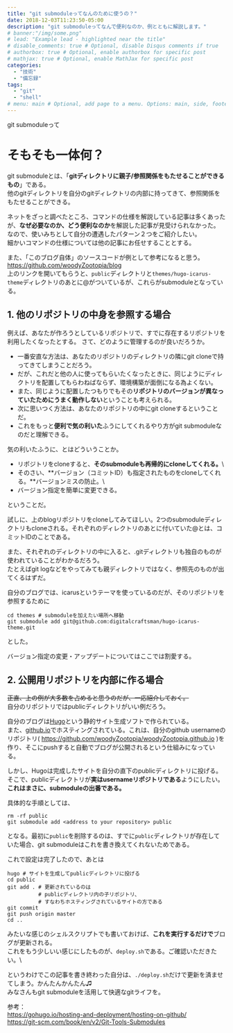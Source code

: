 ```yaml
---
title: "git submoduleってなんのために使うの？"
date: 2018-12-03T11:23:50-05:00
description: "git submoduleってなんで便利なのか、例とともに解説します。"
# banner:"/img/some.png"
# lead: "Example lead - highlighted near the title"
# disable_comments: true # Optional, disable Disqus comments if true
# authorbox: true # Optional, enable authorbox for specific post
# mathjax: true # Optional, enable MathJax for specific post
categories:
  - "技術"
  - "備忘録"
tags:
  - "git"
  - "shell"
# menu: main # Optional, add page to a menu. Options: main, side, footer
---
```

git submoduleって

# そもそも一体何？

git submoduleとは、「**gitディレクトリに親子/参照関係をもたせることができるもの**」である。\
他のgitディレクトリを自分のgitディレクトリの内部に持ってきて、参照関係をもたせることができる。

ネットをざっと調べたところ、コマンドの仕様を解説している記事は多くあったが、**なぜ必要なのか、どう便利なのか**を解説した記事が見受けられなかった。\
なので、使いみちとして自分の遭遇したパターン２つをご紹介したい。\
細かいコマンドの仕様については他の記事にお任せすることとする。

また、「このブログ自体」のソースコードが例として参考になると思う。\
https://github.com/woodyZootopia/blog \
上のリンクを開いてもらうと、`public`ディレクトリと`themes/hugo-icarus-theme`ディレクトリのあとに@がついているが、これらがsubmoduleとなっている。

## 1. 他のリポジトリの中身を参照する場合

例えば、あなたが作ろうとしているリポジトリで、すでに存在するリポジトリを利用したくなったとする。 さて、どのように管理するのが良いだろうか。

- 一番安直な方法は、あなたのリポジトリのディレクトリの隣にgit cloneで持ってきてしまうことだろう。
 - だが、これだと他の人に使ってもらいたくなったときに、同じようにディレクトリを配置してもらわねばならず、環境構築が面倒になる為よくない。
 - また、同じように配置したつもりでもその**リポジトリのバージョンが異なっていたためにうまく動作しない**ということも考えられる。
- 次に思いつく方法は、あなたのリポジトリの中にgit cloneするということだ。
 - これをもっと**便利で気の利いた**ふうにしてくれるやり方がgit submoduleなのだと理解できる。

気の利いたふうに、とはどういうことか。

- リポジトリをcloneすると、**そのsubmoduleも再帰的にcloneしてくれる。**\
- そのさい、**バージョン（コミットID）も指定されたものをcloneしてくれる。**バージョンミスの防止。\
- バージョン指定を簡単に変更できる。

ということだ。

試しに、上のblogリポジトリをcloneしてみてほしい。2つのsubmoduleディレクトリもcloneされる。それぞれのディレクトリのあとに付いていた@とは、コミットIDのことである。

また、それぞれのディレクトリの中に入ると、.gitディレクトリも独自のものが使われていることがわかるだろう。\
たとえばgit logなどをやってみても親ディレクトリではなく、参照先のものが出てくるはずだ。

自分のブログでは、icarusというテーマを使っているのだが、そのリポジトリを参照するために

```shell
cd themes # submoduleを加えたい場所へ移動
git submodule add git@github.com:digitalcraftsman/hugo-icarus-theme.git
```

とした。

バージョン指定の変更・アップデートについてはここでは割愛する。

## 2. 公開用リポジトリを内部に作る場合

~~正直、上の例が大多数を占めると思うのだが、一応紹介しておく。~~\
自分のリポジトリではpublicディレクトリがいい例だろう。

自分のブログは[Hugo](https://gohugo.io)という静的サイト生成ソフトで作られている。\
また、[github.io](https://pages.github.com)でホスティングされている。これは、自分のgithub usernameのリポジトリ( https://github.com/woodyZootopia/woodyZootopia.github.io )を作り、そこにpushすると自動でブログが公開されるという仕組みになっている。

しかし、Hugoは完成したサイトを自分の直下のpublicディレクトリに投げる。そこで、publicディレクトリが**実はusernameリポジトリである**ようにしたい。\
**これはまさに、submoduleの出番である。**

具体的な手順としては、

```shell
rm -rf public
git submodule add <address to your repository> public
```

となる。最初に`public`を削除するのは、すでに`public`ディレクトリが存在していた場合、git submoduleはこれを書き換えてくれないためである。

これで設定は完了したので、あとは
```shell
hugo # サイトを生成してpublicディレクトリに投げる
cd public
git add . # 更新されているのは
          # publicディレクトリ内の子リポジトリ、
          # すなわちホスティングされているサイトの方である
git commit
git push origin master
cd ..
```

みたいな感じのシェルスクリプトでも書いておけば、**これを実行するだけで**ブログが更新される。\
これをもう少しいい感じにしたものが、`deploy.sh`である。ご確認いただきたい。\

というわけでこの記事を書き終わった自分は、`./deploy.sh`だけで更新を済ませてしまう。かんたんかんたん♫\
みなさんもgit submoduleを活用して快適なgitライフを。

参考：\
https://gohugo.io/hosting-and-deployment/hosting-on-github/ \
https://git-scm.com/book/en/v2/Git-Tools-Submodules
